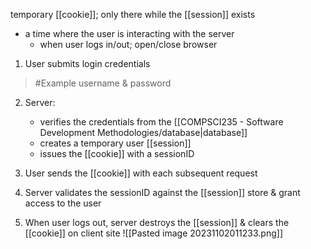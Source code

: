 temporary [[cookie]]; only there while the [[session]] exists
- a time where the user is interacting with the server
	- when user logs in/out; open/close browser

1. User submits login credentials
>	#Example 
>	username & password

2. Server:
	- verifies the credentials from the [[COMPSCI235 - Software Development Methodologies/database|database]]
	- creates a temporary user [[session]]
	- issues the [[cookie]] with a sessionID

3. User sends the [[cookie]] with each subsequent request
4. Server validates the sessionID against the [[session]] store & grant access to the user
5. When user logs out, server destroys the [[session]] & clears the [[cookie]] on client site
![[Pasted image 20231102011233.png]]